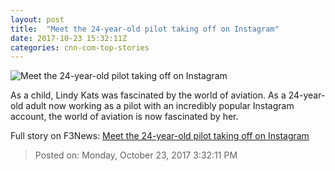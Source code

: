 ```yaml
---
layout: post
title:  "Meet the 24-year-old pilot taking off on Instagram"
date: 2017-10-23 15:32:11Z
categories: cnn-com-top-stories
---
```


![Meet the 24-year-old pilot taking off on Instagram](http://cdn.cnn.com/cnnnext/dam/assets/171020113216-pilot-lindy-tease-super-tease.jpg)

As a child, Lindy Kats was fascinated by the world of aviation. As a 24-year-old adult now working as a pilot with an incredibly popular Instagram account, the world of aviation is now fascinated by her.


Full story on F3News: [Meet the 24-year-old pilot taking off on Instagram](http://www.f3nws.com/n/zzTRVG)

> Posted on: Monday, October 23, 2017 3:32:11 PM
